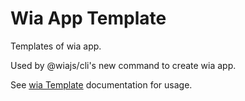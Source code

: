 # Wia App Template

Templates of wia app.

Used by @wiajs/cli's new command to create wia app.
  
See [wia Template](https://www.wia.pub/doc/template.html) documentation for usage.

